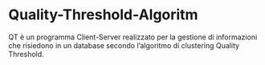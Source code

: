 # Quality-Threshold-Algoritm
QT è un programma Client-Server realizzato per la gestione di informazioni che risiedono in un database secondo l’algoritmo di clustering Quality Threshold.
